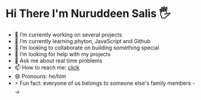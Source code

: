# Hi There I'm Nuruddeen Salis 🖐


- 🔭 I’m currently working on several projects
- 🌱 I’m currently learning phyton, JavaScript and Github
- 👯 I’m looking to collaborate on building something special 
- 🤔 I’m looking for help with my projects
- 💬 Ask me about real time problems
- 📫 How to reach me: [click](http://twitter.com/Nuruddeensalis)
- 😄 Pronouns: he/him
- ⚡ Fun fact: everyone of us belongs to someone else's family members
-->
